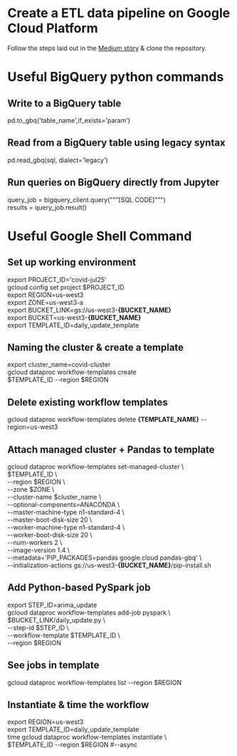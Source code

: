 # Create a ETL data pipeline on Google Cloud Platform

Follow the steps laid out in the <a href='https://medium.com/@rydernguyen/how-to-set-up-a-covid-19-workflow-and-dashboard-using-the-google-cloud-platform-b0e5165333e5?sk=6266ffdb056466e73a7bc38a23748722' target='_blank'>Medium story</a> & clone the repository.

# Useful BigQuery python commands
## Write to a BigQuery table
pd.to_gbq('table_name',if_exists='param')
## Read from a BigQuery table using legacy syntax
pd.read_gbq(sql, dialect='legacy')
## Run queries on BigQuery directly from Jupyter 
query_job = bigquery_client.query("""[SQL CODE]""") <br>
results = query_job.result()

# Useful Google Shell Command
## Set up working environment
export PROJECT_ID='covid-jul25' <br>
gcloud config set project $PROJECT_ID <br>
export REGION=us-west3 <br>
export ZONE=us-west3-a <br>
export BUCKET_LINK=gs://us-west3-<b>{BUCKET_NAME}</b> <br>
export BUCKET=us-west3-<b>{BUCKET_NAME}</b> <br>
export TEMPLATE_ID=daily_update_template

## Naming the cluster & create a template
export cluster_name=covid-cluster <br>
gcloud dataproc workflow-templates create \
  $TEMPLATE_ID --region $REGION

## Delete existing workflow templates
gcloud dataproc workflow-templates delete <b>{TEMPLATE_NAME}</b> --region=us-west3

## Attach managed cluster + Pandas to template
gcloud dataproc workflow-templates set-managed-cluster \ <br>
  $TEMPLATE_ID \ <br>
    --region $REGION \ <br>
    --zone $ZONE \ <br>
    --cluster-name $cluster_name \ <br>
    --optional-components=ANACONDA \ <br>
    --master-machine-type n1-standard-4 \ <br>
    --master-boot-disk-size 20 \ <br>
    --worker-machine-type n1-standard-4 \ <br>
    --worker-boot-disk-size 20 \ <br>
    --num-workers 2 \ <br>
    --image-version 1.4 \ <br>
    --metadata='PIP_PACKAGES=pandas google.cloud pandas-gbq' \ <br>
    --initialization-actions gs://us-west3-<b>{BUCKET_NAME}</b>/pip-install.sh

## Add Python-based PySpark job
export STEP_ID=arima_update <br>
gcloud dataproc workflow-templates add-job pyspark \ <br>
  $BUCKET_LINK/daily_update.py \ <br>
  --step-id $STEP_ID \ <br>
  --workflow-template $TEMPLATE_ID \ <br>
  --region $REGION

## See jobs in template
gcloud dataproc workflow-templates list --region $REGION

## Instantiate & time the workflow
export REGION=us-west3 <br>
export TEMPLATE_ID=daily_update_template <br>
time gcloud dataproc workflow-templates instantiate \ <br>
  $TEMPLATE_ID --region $REGION #--async
